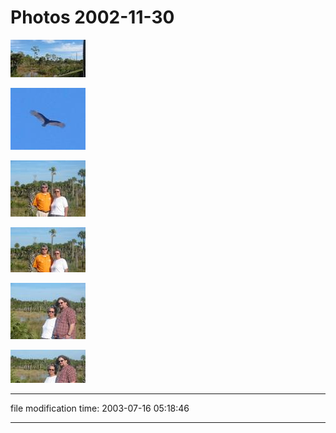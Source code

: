 Photos 2002-11-30
=================


[![](/photos/thumb/2002-11-30-swamp01.jpg)](/photos/2002-11-30-swamp01.jpg)

[![](/photos/thumb/2002-11-30-swamp02.jpg)](/photos/2002-11-30-swamp02.jpg)

[![](/photos/thumb/2002-11-30-swamp03-1600.jpg)](/photos/2002-11-30-swamp03-1600.jpg)

[![](/photos/thumb/2002-11-30-swamp03.jpg)](/photos/2002-11-30-swamp03.jpg)

[![](/photos/thumb/2002-11-30-swamp04-1600.jpg)](/photos/2002-11-30-swamp04-1600.jpg)

[![](/photos/thumb/2002-11-30-swamp04.jpg)](/photos/2002-11-30-swamp04.jpg)

* * *

file modification time: 2003-07-16 05:18:46

* * *
